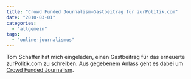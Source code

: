 ```yaml
---
title: "Crowd Funded Journalism—Gastbeitrag für zurPolitik.com"
date: "2010-03-01"
categories: 
  - "allgemein"
tags: 
  - "online-journalismus"
---
```


Tom Schaffer hat mich eingeladen, einen Gastbeitrag für das erneuerte zurPolitik.com zu schreiben. Aus gegebenem Anlass geht es dabei um [Crowd Funded Journalism](http://zurpolitik.com/2010/03/01/crowd-funded-journalism/ "zurPolitik.com » Crowd Funded Journalism").
